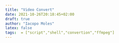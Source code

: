 ```yaml
---
title: "Video Convert"
date: 2021-10-26T20:18:45+02:00
draft: true
author: "Iacopo Moles"
latex: false
tags:  = ["script","shell","convertion","ffmpeg"]
---
```


